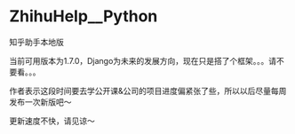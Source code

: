 # ZhihuHelp__Python
知乎助手本地版

当前可用版本为1.7.0，Django为未来的发展方向，现在只是搭了个框架。。。请不要看。。。

作者表示这段时间要去学公开课&公司的项目进度偏紧张了些，所以以后尽量每周发布一次新版吧～

更新速度不快，请见谅～
